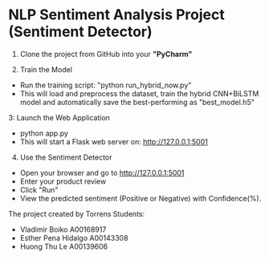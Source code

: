 # NLP Sentiment Analysis Project (Sentiment Detector)

1. Clone the project from GitHub into your **"PyCharm"**

2. Train the Model
 - Run the training script:
"python run_hybrid_now.py"
- This will load and preprocess the dataset, train the hybrid CNN+BiLSTM model and automatically save the best-performing as "best_model.h5"

3: Launch the Web Application
 - python app.py
 - This will start a Flask web server on:
http://127.0.0.1:5001

4. Use the Sentiment Detector
- Open your browser and go to http://127.0.0.1:5001
- Enter your product review
- Click "Run"
- View the predicted sentiment (Positive or Negative) with Confidence(%).

The project created by Torrens Students:
- Vladimir Boiko A00168917
- Esther Pena Hidalgo A00143308
- Huong Thu Le A00139606 
